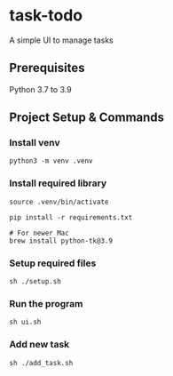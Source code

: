 # task-todo

A simple UI to manage tasks

## Prerequisites

Python 3.7 to 3.9

## Project Setup & Commands

### Install venv

```shell
python3 -m venv .venv
```

### Install required library

```shell
source .venv/bin/activate

pip install -r requirements.txt

# For newer Mac
brew install python-tk@3.9
```

### Setup required files

```shell
sh ./setup.sh
```

### Run the program

```shell
sh ui.sh
```

### Add new task

```shell
sh ./add_task.sh
```

